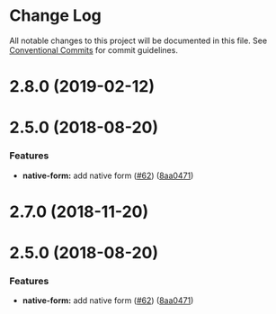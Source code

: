 # Change Log

All notable changes to this project will be documented in this file.
See [Conventional Commits](https://conventionalcommits.org) for commit guidelines.

# 2.8.0 (2019-02-12)



# 2.5.0 (2018-08-20)


### Features

* **native-form:** add native form ([#62](https://github.com/Availity/sdk-js/issues/62)) ([8aa0471](https://github.com/Availity/sdk-js/commit/8aa0471))





<a name="2.7.0"></a>
# 2.7.0 (2018-11-20)



<a name="2.5.0"></a>
# 2.5.0 (2018-08-20)


### Features

* **native-form:** add native form ([#62](https://github.com/Availity/sdk-js/issues/62)) ([8aa0471](https://github.com/Availity/sdk-js/commit/8aa0471))

